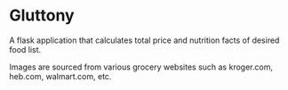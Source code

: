# Gluttony

A flask application that calculates total price and nutrition facts of desired food list.

Images are sourced from various grocery websites such as kroger.com, heb.com, walmart.com, etc.